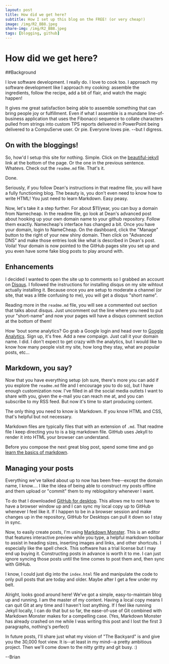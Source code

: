 ```yaml
---
layout: post
title: How did we get here?
subtitle: How I set up this blog on the FREE! (or very cheap!)
image: /img/R2_BB8.jpeg
share-img: /img/R2_BB8.jpeg
tags: [blogging, github]
---
```


# How did we get here?
##Background

I love software development.  I really do.  I love to cook too.  I approach my software development like I approach my cooking: assemble the ingredients, follow the recipe, add a bit of flair, and watch the magic happen!

It gives me great satisfaction being able to assemble something that can bring people joy or fulfillment.  Even if what I assemble is a mundane line-of-business application that uses the Fibonacci sequence to collate characters pulled from strings into custom TPS reports delivered in PowerPoint being delivered to a CompuServe user.  Or pie.  Everyone loves pie. --but I digress.

## On with the bloggings!
So, how'd I setup this site for nothing.  Simple.  Click on the <a href="http://deanattali.com/beautiful-jekyll/" target="_blank">beautiful-jekyll</a> link at the bottom of the page.  Or the one in the previous sentence.  Whatevs.  Check out the `readme.md` file.  That's it.

Done.

Seriously, if you follow Dean's instructions in that readme file, you will have a fully functioning blog.  The beauty is, you don't even need to know how to write HTML!  You just need to learn Markdown.  Easy peasy.  

Now, let's take it a step further.  For about $11/year, you can buy a domain from Namecheap.  In the readme file, go look at Dean's advanced post about hooking up your own domain name to your github repository.  Follow them exactly.  Namecheap's interface has changed a bit.  Once you have your domain, login to NameCheap.  On the dashboard, click the "Manage" button to the right of your new shiny domain.  Then click on "Advanced DNS" and make those entries look like what is described in Dean's post.  Voila! Your domain is now pointed to the GitHub pages site you set up and you even have some fake blog posts to play around with.

## Enhancements
I decided I wanted to open the site up to comments so I grabbed an account on <a href="https://disqus.com/" target="_blank">Disqus</a>.  I followed the instructions for installing disqus on my site wihtout actually installing it.  Because once you are setup to moderate a channel (or site, that was a little confusing to me), you will get a disqus "short name".  

Reading more in the `readme.md` file, you will see a commented out section that talks about disqus.  Just uncomment out the line where you need to put your "short-name" and now your pages will have a disqus comment section at the bottom of them!

How 'bout some analytics?  Go grab a Google login and head over to <a href="https://www.google.com/analytics/analytics/#?modal_active=none" target="_blank">Google Analytics</a>.  Sign up, it's free.  Add a new compaign.  Just call it your domain name.  I did.  I don't expect to get crazy with the analytics, but I would like to know how many people visit my site, how long they stay, what are popular posts, etc...

## Markdown, you say?
Now that you have everything setup (oh sure, there's more you can add if you explore the `readme.md` file and I encourage you to do so), but I have enough customization now.  I've filled in all the social media outlets I want to share with you, given the e-mail you can reach me at, and you can subscribe to my RSS feed.  But now it's time to start producing content.

The only thing you need to know is Markdown.  If you know HTML and CSS, that's helpful but not necessary. 

Markdown files are typically files that with an extension of `.md`.  That readme file I keep directing you to is a big markdown file.  GitHub uses Jekyll to render it into HTML your browser can understand.

Before you compose the next great blog post, spend some time and go <a href="http://markdowntutorial.com/" target="_blank">learn the basics of markdown</a>.

## Managing your posts
Everything we've talked about up to now has been free--except the domain name, I know....  I like the idea of being able to construct my posts offline and them upload or "commit" them to my reblogsitory whenever I want.

To do that I downloaded <a href="https://desktop.github.com/" target="_blank">GitHub for desktop</a>.  This allows me to not have to have a browser window up and I can sync my local copy up to GitHub whenever I feel like it.  If I happen to be in a browser session and make changes up in the repository, GitHub for Desktops can pull it down so I stay in sync.

Now, to easily create posts, I'm using <a href="https://markdownmonster.west-wind.com/" target="_blank">Markdown Monster</a>.  This is an editor that features interactive preview while you type, a helpful markdown toolbar to assist in heading sizes, inserting images and links, and other shortcuts.  I especially like the spell check.  This software has a trial license but I may end up buying it.  Constructing posts in advance is worth it to me.  I can just ignore syncing those posts until the time comes to post them and, then sync with GitHub.  

I know, I could just dig into the `index.html` file and manipulate the code to only pull posts that are today and older.  Maybe after I get a few under my belt.

Alright, looks good around here!  We've got a simple, easy-to-maintain blog up and running.  I am the master of my content.  Having a local copy means I can quit Git at any time and I haven't lost anything.  If I feel like running Jekyll locally, I can do that but so far, the ease-of-use of Git combined with Markdown Monster makes for a compelling case.  (Yes, Markdown Monster has already crashed on me while I was writing this post and I lost the first 3 paragraphs, nothing's perfect)

In future posts, I'll share just what my vision of "The Backyard" is and give you the 30,000 foot view.  It is--at least in my mind--a pretty ambitious project.  Then we'll come down to the nitty gritty and git busy. :)

--Brian

